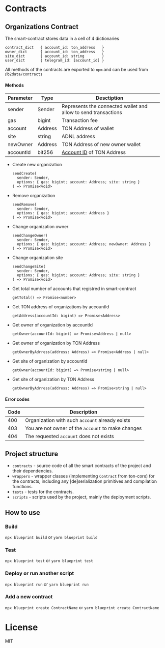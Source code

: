 # Contracts

## Organizations Contract
The smart-contract stores data in a cell of 4 dictionaries
```
contract_dict   { account_id: ton_address   }
owner_dict      { account_id: ton_address   }
site_dict       { account_id: string        }
user_dict       { telegram_id: [account_id] }
```

All methods of the contracts are exported to `npm` and can be used from `@b2data/contracts`



#### Methods

| Parameter | Type    | Desctiption                                                                             |
| --------- | ------- | --------------------------------------------------------------------------------------- |
| sender    | Sender  | Represents the connected wallet and allow to send transactions                          |
| gas       | bigint  | Transaction fee                                                                         |
| account   | Address | TON Address of wallet                                                                   |
| site      | string  | ADNL address                                                                            |
| newOwner  | Address | TON Address of new owner wallet                                                         |
| accountId | bit256  | [Account ID](https://docs.ton.org/learn/overviews/addresses#account-id) of TON Address  |

- Create new organization
  ```
  sendCreate(
    sender: Sender,
    options: { gas: bigint; account: Address; site: string }  
  ) => Promise<void>
  ```

- Remove organization
  ```
  sendRemove(
    sender: Sender,
    options: { gas: bigint; account: Address }  
  ) => Promise<void>
  ```

- Change organization owner
  ```
  sendChangeOwner(
    sender: Sender,
    options: { gas: bigint; account: Address; newOwner: Address }  
  ) => Promise<void>
  ```

- Change organization site
  ```
  sendChangeSite(
    sender: Sender,
    options: { gas: bigint; account: Address; site: string }  
  ) => Promise<void>
  ```

- Get total number of accounts that registred in smart-contract
  ```
  getTotal() => Promise<number>
  ```

- Get TON address of organizations by accountId
  ```
  getAddress(accountId: bigint) => Promise<Address>
  ```

- Get owner of organization by accountId
  ```
  getOwner(accountId: bigint) => Promise<Address | null>
  ```

- Get owner of organization by TON Address
  ```
  getOwnerByAdrress(address: Address) => Promise<Address | null>
  ```

- Get site of organization by accountId
  ```
  getOwner(accountId: bigint) => Promise<string | null>
  ```

- Get site of organization by TON Address
  ```
  getOwnerByAdrress(address: Address) => Promise<string | null>
  ```


#### Error codes
| Code  | Description                                         |
| ----- | --------------------------------------------------- |
| 400   | Organization with such `account` already exists     |
| 403   | You are not owner of the `account` to make changes  |
| 404   | The requested `account` does not exists             |



## Project structure

-   `contracts` - source code of all the smart contracts of the project and their dependencies.
-   `wrappers` - wrapper classes (implementing `Contract` from ton-core) for the contracts, including any [de]serialization primitives and compilation functions.
-   `tests` - tests for the contracts.
-   `scripts` - scripts used by the project, mainly the deployment scripts.

## How to use

### Build

`npx blueprint build` or `yarn blueprint build`

### Test

`npx blueprint test` or `yarn blueprint test`

### Deploy or run another script

`npx blueprint run` or `yarn blueprint run`

### Add a new contract

`npx blueprint create ContractName` or `yarn blueprint create ContractName`

# License
MIT
